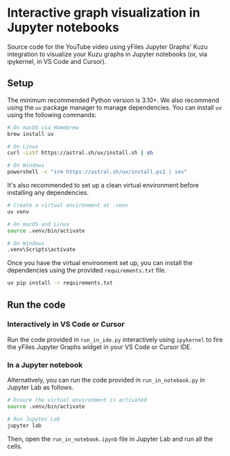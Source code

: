 # Interactive graph visualization in Jupyter notebooks

Source code for the YouTube video using yFiles Jupyter Graphs' Kuzu integration to visualize your
Kuzu graphs in Jupyter notebooks (or, via ipykernel, in VS Code and Cursor).

## Setup

The minimum recommended Python version is 3.10+. We also recommend using the `uv` package manager
to manage dependencies. You can install `uv` using the following commands:

```bash
# On macOS via Homebrew
brew install uv

# On Linux
curl -LsSf https://astral.sh/uv/install.sh | sh

# On Windows
powershell -c "irm https://astral.sh/uv/install.ps1 | iex"
```

It's also recommended to set up a clean virtual environment before installing any dependencies.

```bash
# Create a virtual environment at .venv
uv venv

# On macOS and Linux
source .venv/bin/activate

# On Windows
.venv\Scripts\activate
```

Once you have the virtual environment set up, you can install the dependencies using
the provided `requirements.txt` file.

```bash
uv pip install -r requirements.txt
```

## Run the code

### Interactively in VS Code or Cursor

Run the code provided in `run_in_ide.py` interactively using `ipykernel` to fire the yFiles Jupyter Graphs
widget in your VS Code or Cursor IDE.

### In a Jupyter notebook

Alternatively, you can run the code provided in `run_in_notebook.py` in Jupyter Lab as follows.

```bash
# Ensure the virtual environment is activated
source .venv/bin/activate

# Run Jupyter Lab
jupyter lab
```

Then, open the `run_in_notebook.ipynb` file in Jupyter Lab and run all the cells.
